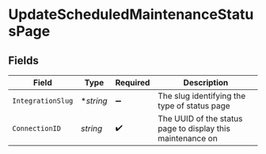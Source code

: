 # UpdateScheduledMaintenanceStatusPage


## Fields

| Field                                                      | Type                                                       | Required                                                   | Description                                                |
| ---------------------------------------------------------- | ---------------------------------------------------------- | ---------------------------------------------------------- | ---------------------------------------------------------- |
| `IntegrationSlug`                                          | **string*                                                  | :heavy_minus_sign:                                         | The slug identifying the type of status page               |
| `ConnectionID`                                             | *string*                                                   | :heavy_check_mark:                                         | The UUID of the status page to display this maintenance on |